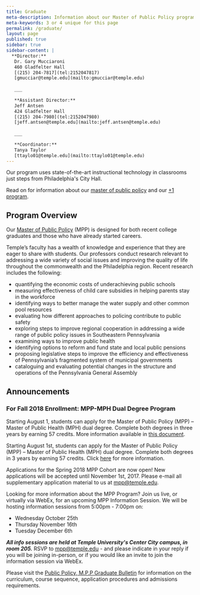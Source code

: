 ```yaml
---
title: Graduate
meta-description: Information about our Master of Public Policy program.
meta-keywords: 3 or 4 unique for this page
permalink: /graduate/
layout: page
published: true
sidebar: true
sidebar-content: |
  **Director:**  
   Dr. Gary Mucciaroni  
   460 Gladfelter Hall  
   [(215) 204-7817](tel:2152047817)  
   [gmucciar@temple.edu](mailto:gmucciar@temple.edu)  
   
   ___
   
   **Assistant Director:**  
   Jeff Antsen  
   424 Gladfelter Hall  
   [(215) 204-7980](tel:2152047980)  
   [jeff.antsen@temple.edu](mailto:jeff.antsen@temple.edu)  
   
   ___
   
   **Coordinator:**  
   Tanya Taylor    
   [ttaylo01@temple.edu](mailto:ttaylo01@temple.edu) 
---
```


Our program uses state-of-the-art instructional technology in classrooms just steps from Philadelphia's City Hall.

Read on for information about our [master of public policy](#program-overview) and our [+1 program](#announcements).

## Program Overview

Our [Master of Public Policy](http://bulletin.temple.edu/graduate/scd/cla/public-policy-mpp/) (MPP) is designed for both recent college graduates and those who have already started careers.

Temple’s faculty has a wealth of knowledge and experience that they are eager to share with students. Our professors conduct research relevant to addressing a wide variety of social issues and improving the quality of life throughout the commonwealth and the Philadelphia region. Recent research includes the following:

- quantifying the economic costs of underachieving public schools
- measuring effectiveness of child care subsidies in helping parents stay in the workforce
- identifying ways to better manage the water supply and other common pool resources
- evaluating how different approaches to policing contribute to public safety
- exploring steps to improve regional cooperation in addressing a wide range of public policy issues in Southeastern Pennsylvania
- examining ways to improve public health
- identifying options to reform and fund state and local public pensions
- proposing legislative steps to improve the efficiency and effectiveness of Pennsylvania’s fragmented system of municipal governments
- cataloguing and evaluating potential changes in the structure and operations of the Pennsylvania General Assembly

## Announcements

### For Fall 2018 Enrollment: MPP-MPH Dual Degree Program

Starting August 1, students can apply for the Master of Public Policy (MPP) – Master of Public Health (MPH) dual degree. Complete both degrees in three years by earning 57 credits. More information available in [this document](http://www.cla.temple.edu/politicalscience/files/2017/05/MPP-MPH-website-copy.docx).

Starting August 1st, students can apply for the Master of Public Policy (MPP) – Master of Public Health (MPH) dual degree. Complete both degrees in 3 years by earning 57 credits. Click [here](http://www.cla.temple.edu/politicalscience/files/2017/05/MPP-MPH-website-copy.docx) for more information.

Applications for the Spring 2018 MPP Cohort are now open! New applications will be accepted until November 1st, 2017. Please e-mail all supplementary application material to us at [mpp@temple.edu](mailto:mpp@temple.edu).

Looking for more information about the MPP Program? Join us live, or virtually via WebEx, for an upcoming MPP Information Session. We will be hosting information sessions from 5:00pm - 7:00pm on:

- Wednesday October 25th
- Thursday November 16th
- Tuesday December 6th 

**_All info sessions are held at Temple University's Center City campus, in room 205._**
RSVP to [mpp@temple.edu](mailto:mpp@temple.edu) - and please indicate in your reply if you will be joining in-person, or if you would like an invite to join the information session via WebEx.

Please visit the [Public Policy, M.P.P Graduate Bulletin](http://bulletin.temple.edu/graduate/scd/cla/public-policy-mpp/#text) for information on the curriculum, course sequence, application procedures and admissions requirements. 

